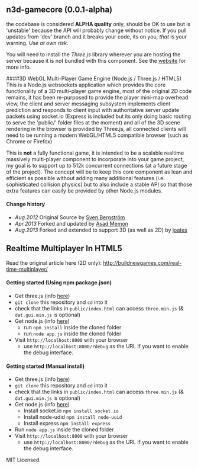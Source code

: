 ## n3d-gamecore (0.0.1-alpha)

the codebase is considered **ALPHA quality** only, should be OK to use but is 'unstable' because the API will probably change without notice. If you pull updates from 'dev' branch and it breaks your code, its on you, *that* is your warning. _Use at own risk_.

You will need to install the *Three.js* library wherever you are hosting the server because it is not bundled with this component. See the [website](http://threejs.org) for more info.


####3D WebGL Multi-Player Game Engine (Node.js / Three.js / HTML5)
This is a Node.js websockets application which provides the core functionality of a 3D multi-player game engine, most of  the original 2D code remains, it has been re-purposed to provide the player mini-map overhead view, the client and server messaging subsystem implements client prediction and responds to client input with authoritative server update packets using socket.io (Express is included but its only doing basic routing to serve the 'public/' folder files at the moment) and all of the 3D scene rendering in the browser is provided by Three.js, all connected clients will need to be running a modern WebGL/HTML5 compatible browser (such as Chrome or Firefox)

This is **not** a fully functional game, it is intended to be a scalable realtime massively multi-player component to incorporate into your game project, my goal is to support up to 512k concurrent connections (at a future stage of the project). The concept will be to keep this core component as lean and efficient as possible without adding many additional features (i.e. sophisticated collision physics) but to also include a stable API so that those extra features can easily be provided by other Node.js modules.


#### Change history
* _Aug.2012_  Original Source by [Sven Bergström](https://github.com/underscorediscovery)
* _Apr.2013_  Forked and updated by [Asad Memon](https://github.com/asadlionpk)
* _Aug.2013_  Forked and extended to support 3D (as well as 2D) by [joates](https://github.com/joates)


## Realtime Multiplayer In HTML5

Read the original article here (2D only): 
http://buildnewgames.com/real-time-multiplayer/

#### Getting started (Using npm package.json)
* Get three.js (info [here](http://threejs.org))
* `git clone` this repository and `cd` into it
* check that the links in `public/index.html` can access `three.min.js` (& `dat.gui.min.js` is optional)
* Get node.js (info [here](http://nodejs.org/download/))
  * run `npm install` inside the cloned folder
  * run `node app.js` inside the cloned folder
* Visit `http://localhost:8000` with your browser
  * use `http://localhost:8000/?debug` as the URL if you want to enable the debug interface.

#### Getting started (Manual install)
* Get three.js (info [here](http://threejs.org))
* `git clone` this repository and `cd` into it
* check that the links in `public/index.html` can access `three.min.js` (& `dat.gui.min.js` is optional)
* Get node.js (info [here](http://nodejs.org/download/))
  * Install socket.io `npm install socket.io`
  * Install node-udid `npm install node-uuid`
  * Install express `npm install express`
* Run `node app.js` inside the cloned folder
* Visit `http://localhost:8000` with your browser
  * use `http://localhost:8000/?debug` as the URL if you want to enable the debug interface.


MIT Licensed.
